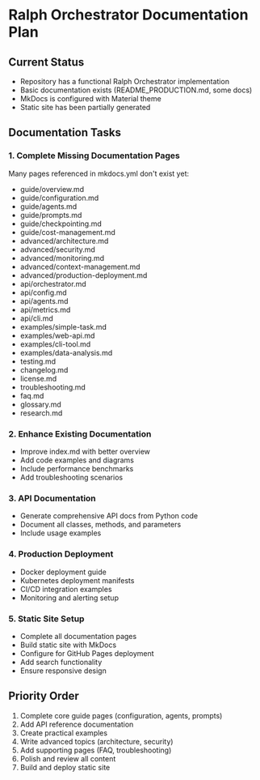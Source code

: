 # Ralph Orchestrator Documentation Plan

## Current Status
- Repository has a functional Ralph Orchestrator implementation
- Basic documentation exists (README_PRODUCTION.md, some docs)
- MkDocs is configured with Material theme
- Static site has been partially generated

## Documentation Tasks

### 1. Complete Missing Documentation Pages
Many pages referenced in mkdocs.yml don't exist yet:
- guide/overview.md
- guide/configuration.md  
- guide/agents.md
- guide/prompts.md
- guide/checkpointing.md
- guide/cost-management.md
- advanced/architecture.md
- advanced/security.md
- advanced/monitoring.md
- advanced/context-management.md
- advanced/production-deployment.md
- api/orchestrator.md
- api/config.md
- api/agents.md
- api/metrics.md
- api/cli.md
- examples/simple-task.md
- examples/web-api.md
- examples/cli-tool.md
- examples/data-analysis.md
- testing.md
- changelog.md
- license.md
- troubleshooting.md
- faq.md
- glossary.md
- research.md

### 2. Enhance Existing Documentation
- Improve index.md with better overview
- Add code examples and diagrams
- Include performance benchmarks
- Add troubleshooting scenarios

### 3. API Documentation
- Generate comprehensive API docs from Python code
- Document all classes, methods, and parameters
- Include usage examples

### 4. Production Deployment
- Docker deployment guide
- Kubernetes deployment manifests
- CI/CD integration examples
- Monitoring and alerting setup

### 5. Static Site Setup
- Complete all documentation pages
- Build static site with MkDocs
- Configure for GitHub Pages deployment
- Add search functionality
- Ensure responsive design

## Priority Order
1. Complete core guide pages (configuration, agents, prompts)
2. Add API reference documentation
3. Create practical examples
4. Write advanced topics (architecture, security)
5. Add supporting pages (FAQ, troubleshooting)
6. Polish and review all content
7. Build and deploy static site